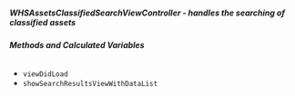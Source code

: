 ##### **WHSAssetsClassifiedSearchViewController** - handles the searching of classified assets

###### **Methods and Calculated Variables**
- `viewDidLoad`
- `showSearchResultsViewWithDataList`